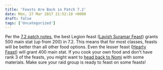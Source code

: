 ```yaml
---
title: 'Feasts Are Back in Patch 7.2'
date: Mon, 27 Mar 2017 21:52:10 +0000
draft: false
tags: ['Uncategorized']
---
```


Per the [7.2 patch notes](https://worldofwarcraft.com/en-us/news/20629899/world-of-warcraft-7-2-the-tomb-of-sargeras-patch-notes), the best Legion feast ([Lavish Suramar Feast](http://www.wowhead.com/item=133579/lavish-suramar-feast)) grants 500 main stat (up from 200) in 7.2. This means that for most classes, feasts will be better than all other food options. Even the lesser feast ([Hearty Feast](http://www.wowhead.com/item=133578/hearty-feast)) will grant 400 main stat. If you cook your own food and don't have rank 3 of the feasts, you might want to [head back to Nomi](http://raidadvice.com/how-to-target-specific-recipes-from-nomi/) with some materials. Make sure your raid group is ready to feast on some feasts!